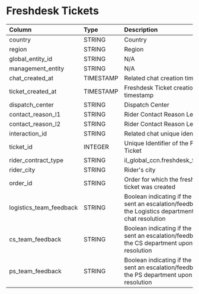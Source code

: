 # Freshdesk Tickets

|Column | Type | Description|
| :--- | :--- | :--- | 
|country | STRING | Country|
|region | STRING | Region|
|global_entity_id | STRING | N/A|
|management_entity | STRING | N/A|
|chat_created_at | TIMESTAMP | Related chat creation timestamp|
|ticket_created_at | TIMESTAMP | Freshdesk Ticket creation timestamp|
|dispatch_center | STRING | Dispatch Center|
|contact_reason_l1 | STRING | Rider Contact Reason Level 1|
|contact_reason_l2 | STRING | Rider Contact Reason Level 2|
|interaction_id | STRING | Related chat unique identifier|
|ticket_id | INTEGER | Unique Identifier of the Freshdesk Ticket|
|rider_contract_type | STRING | il_global_ccn.freshdesk_fct_tickets|
|rider_city | STRING | Rider's city|
|order_id | STRING | Order for which the freshdesk ticket was created|
|logistics_team_feedback | STRING | Boolean indicating if the agent sent an escalation/feedback to the Logistics department upon chat resolution|
|cs_team_feedback | STRING | Boolean indicating if the agent sent an escalation/feedback to the CS department upon chat resolution|
|ps_team_feedback | STRING | Boolean indicating if the agent sent an escalation/feedback to the PS department upon chat resolution|